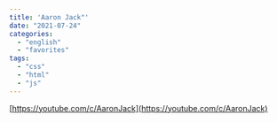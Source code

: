 ```yaml
---
title: 'Aaron Jack"'
date: "2021-07-24"
categories:
  - "english"
  - "favorites"
tags:
  - "css"
  - "html"
  - "js"
---
```


[https://youtube.com/c/AaronJack](https://youtube.com/c/AaronJack)
